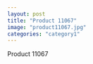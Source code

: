 ```yaml
---
layout: post
title: "Product 11067"
image: "product11067.jpg"
categories: "category1"
---
```

Product 11067

